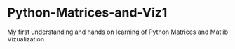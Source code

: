 # Python-Matrices-and-Viz1
My first understanding and hands on learning of Python Matrices and Matlib Vizualization

